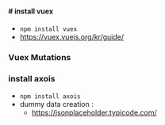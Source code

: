 #### # install vuex
 - ```npm install vuex```
 - https://vuex.vuejs.org/kr/guide/

### Vuex Mutations
### install axois
 - ```npm install axois```
 - dummy data creation : 
   - https://jsonplaceholder.typicode.com/
    
